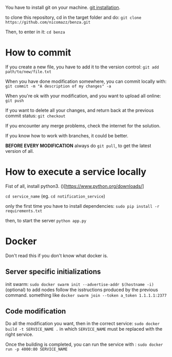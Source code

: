 You have to install git on your machine. [git installation](http://bfy.tw/2LY7).

to clone this repository, cd in the target folder and do: `git clone https://github.com/nicomazz/benza.git`

Then, to enter in it: `cd benza`

# How to commit
If you create a new file, you have to add it to the version control: `git add path/to/new/file.txt`

When you have done modification somewhere, you can commit locally with: `git commit -m "A description of my changes" -a` 

When you're ok with your modification, and you want to upload all online: `git push`

If you want to delete all your changes, and return back at the previous commit status: `git checkout`

If you encounter any merge problems, check the internet for the solution.

If you know how to work with branches, it could be better.

**BEFORE EVERY MODIFICATION** always do `git pull`, to get the latest version of all.

# How to execute a service locally
Fist of all, install python3. ()[https://www.python.org/downloads/]

`cd service_name` (eg. `cd notification_service`)

only the first time you have to install dependencies: `sudo pip install -r requirements.txt`

then, to start the server `python app.py`


# Docker

Don't read this if you don't know what docker is.

## Server specific initializations

init swarm: `sudo docker swarm init --advertise-addr $(hostname -i)`
(optional) to add nodes follow the isstructions produced by the previous command.
something like `docker swarm join --token a_token 1.1.1.1:2377`


## Code modification
Do all the modification you want, then in the correct service:
`sudo docker build -t SERVICE_NAME .`
in which `SERVICE_NAME` must be replaced with the right service.

Once the building is completed, you can run the service with :
`sudo docker run -p 4000:80 SERVICE_NAME`
